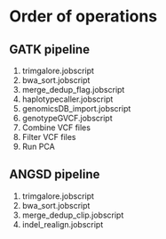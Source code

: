 # Order of operations

## GATK pipeline
1. trimgalore.jobscript
2. bwa_sort.jobscript
3. merge_dedup_flag.jobscript
4. haplotypecaller.jobscript
5. genomicsDB_import.jobscript
6. genotypeGVCF.jobscript
7. Combine VCF files
8. Filter VCF files
9. Run PCA

## ANGSD pipeline
1. trimgalore.jobscript
2. bwa_sort.jobscript
3. merge_dedup_clip.jobscript
4. indel_realign.jobscript
